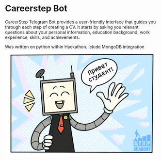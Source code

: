 # Careerstep Bot

CareerStep Telegram Bot provides a user-friendly interface that guides you through each step of creating a CV. 
It starts by asking you relevant questions about your personal information, education background, work experience, skills, and achievements.

Was written on python within Hackathon. Iclude MongoDB integration
![Alt text](storage/pictures/1.PNG)